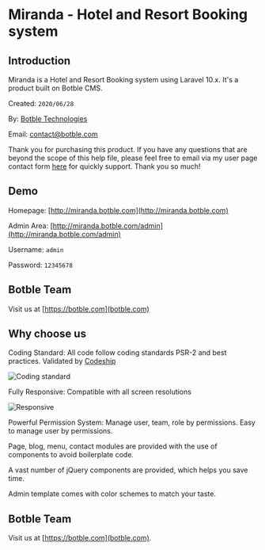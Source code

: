 # Miranda - Hotel and Resort Booking system

## Introduction

Miranda is a Hotel and Resort Booking system using Laravel 10.x. It's a product built on Botble CMS.

Created: `2020/06/28`

By: [Botble Technologies](https://botble.com)

Email: [contact@botble.com](mailto:contact@botble.com)

Thank you for purchasing this product. If you have any questions that are beyond the scope of this help file,
please feel free to email via my user page contact form [here](https://codecanyon.net.net/user/botble) for quickly
support. Thank you so much!

## Demo

Homepage: [http://miranda.botble.com](http://miranda.botble.com)

Admin Area: [http://miranda.botble.com/admin](http://miranda.botble.com/admin)

Username: `admin`

Password: `12345678`

## Botble Team

Visit us at [https://botble.com](botble.com)

## Why choose us

Coding Standard: All code follow coding standards PSR-2 and best practices. Validated
by [Codeship](https://codeship.com)

![Coding standard](https://botble.com/storage/envato/codeship.png)

Fully Responsive: Compatible with all screen resolutions

![Responsive](https://botble.com/storage/envato/responsive.png)

Powerful Permission System: Manage user, team, role by permissions. Easy to manage user by permissions.

Page, blog, menu, contact modules are provided with the use of components to avoid boilerplate code.

A vast number of jQuery components are provided, which helps you save time.

Admin template comes with color schemes to match your taste.

## Botble Team

Visit us at [https://botble.com](botble.com).

